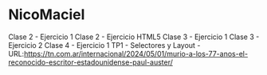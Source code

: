 # NicoMaciel

Clase 2 - Ejercicio 1
Clase 2 - Ejercicio HTML5
Clase 3 - Ejercicio 1
Clase 3 - Ejercicio 2
Clase 4 - Ejercicio 1
TP1 - Selectores y Layout - URL:https://tn.com.ar/internacional/2024/05/01/murio-a-los-77-anos-el-reconocido-escritor-estadounidense-paul-auster/
